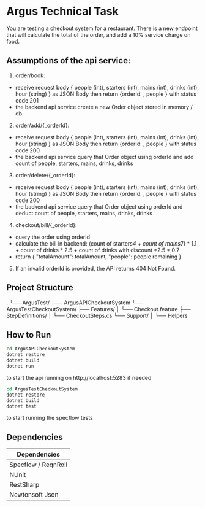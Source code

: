 # Argus Technical Task
You are testing a checkout system for a restaurant. There is a new endpoint that will calculate the total of the order, and add a 10% service charge on food.

## Assumptions of the api service: 
1. order/book:
- receive request body {
     people (int),
     starters (int),
     mains (int),
     drinks (int),
     hour (string) 
} as JSON Body then return {orderId: <some id>, people } with status code 201
- the backend api service create a new Order object stored in memory / db

2. order/add/{_orderId}:
- receive request body {
     people (int),
     starters (int),
     mains (int),
     drinks (int),
     hour (string) 
} as JSON Body then return {orderId: <some id>, people } with status code 200
- the backend api service query that Order object using orderId and add count of people, starters, mains, drinks, drinks 

3. order/delete/{_orderId}:
- receive request body {
     people (int),
     starters (int),
     mains (int),
     drinks (int),
     hour (string) 
} as JSON Body then return {orderId: <some id>, people } with status code 200
- the backend api service query that Order object using orderId and deduct count of people, starters, mains, drinks, drinks 

4. checkout/bill/{_orderId}:
- query the order using orderId 
- calculate the bill in backend: (count of starters*4 + count of mains*7) * 1.1 + count of drinks * 2.5 + count of drinks with discount *2.5 * 0.7
- return { "totalAmount": totalAmount, "people": people remaining }

5. If an invalid orderId is provided, the API returns 404 Not Found.


## Project Structure
.
└── ArgusTest/
    ├── ArgusAPICheckoutSystem
    └── ArgusTestCheckoutSystem/
        ├── Features/
        │   └── Checkout.feature
        ├── StepDefinitions/
        │   └── CheckoutSteps.cs
        └── Support/
        │     └── Helpers
## How to Run
```sh
cd ArgusAPICheckoutSystem
dotnet restore
dotnet build
dotnet run 
```
to start the api running on http://localhost:5283 if needed

```sh
cd ArgusTestCheckoutSystem
dotnet restore
dotnet build
dotnet test
```
to start running the specflow tests

## Dependencies 

| Dependencies |  
| ------ | 
| Specflow / ReqnRoll| 
| NUnit |
| RestSharp |
| Newtonsoft Json | 

